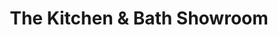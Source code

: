 ---
title: "The Kitchen & Bath Showroom"
url: /hawley/the-kitchen-and-bath-showroom/
shop: kitchen
---